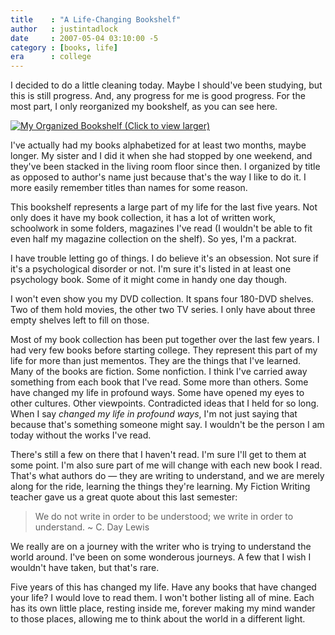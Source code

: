 ```yaml
---
title    : "A Life-Changing Bookshelf"
author   : justintadlock
date     : 2007-05-04 03:10:00 -5
category : [books, life]
era      : college
---
```


I decided to do a little cleaning today.  Maybe I should've been studying, but this is still progress.  And, any progress for me is good progress.  For the most part, I only reorganized my bookshelf, as you can see here.

<a href='http://justintadlock.com/blog/wp-content/uploads/2007/05/bookshelf.jpg' title='My organized bookshelf'><img class="aligncenter" src='http://justintadlock.com/blog/wp-content/uploads/2007/05/bookshelf-small.jpg' alt='My Organized Bookshelf (Click to view larger)' /></a>

I've actually had my books alphabetized for at least two months, maybe longer.  My sister and I did it when she had stopped by one weekend, and they've been stacked in the living room floor since then.  I organized by title as opposed to author's name just because that's the way I like to do it.  I more easily remember titles than names for some reason.

This bookshelf represents a large part of my life for the last five years.  Not only does it have my book collection, it has a lot of written work, schoolwork in some folders, magazines I've read (I wouldn't be able to fit even half my magazine collection on the shelf).  So yes, I'm a packrat.

I have trouble letting go of things.  I do believe it's an obsession.  Not sure if it's a psychological disorder or not.  I'm sure it's listed in at least one psychology book.  Some of it might come in handy one day though.

I won't even show you my DVD collection.  It spans four 180-DVD shelves.  Two of them hold movies, the other two TV series.  I only have about three empty shelves left to fill on those.

Most of my book collection has been put together over the last few years.  I had very few books before starting college.  They represent this part of my life for more than just mementos.  They are the things that I've learned.  Many of the books are fiction.  Some nonfiction.  I think I've carried away something from each book that I've read.  Some more than others.  Some have changed my life in profound ways.  Some have opened my eyes to other cultures.  Other viewpoints.  Contradicted ideas that I held for so long.  When I say <em> changed my life in profound ways</em>, I'm not just saying that because that's something someone might say.  I wouldn't be the person I am today without the works I've read.

There's still a few on there that I haven't read.  I'm sure I'll get to them at some point.  I'm also sure part of me will change with each new book I read.  That's what authors do &mdash; they are writing to understand, and we are merely along for the ride, learning the things they're learning.  My Fiction Writing teacher gave us a great quote about this last semester:

> We do not write in order to be understood; we write in order to understand.  ~ C. Day Lewis

We really are on a journey with the writer who is trying to understand the world around.  I've been on some wonderous journeys.  A few that I wish I wouldn't have taken, but that's rare.

Five years of this has changed my life.  Have any books that have changed your life?  I would love to read them.  I won't bother listing all of mine.  Each has its own little place, resting inside me, forever making my mind wander to those places, allowing me to think about the world in a different light.
